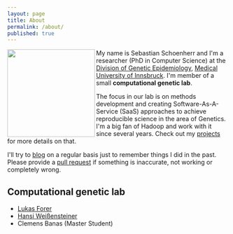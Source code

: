 ```yaml
---
layout: page
title: About
permalink: /about/
published: true
---
```

<p align="left">
  <img src="http://seppinho.github.io/images/seb.jpg" align="left"  width="200" />
</p>

My name is Sebastian Schoenherr and I'm a researcher (PhD in Computer Science) at the [Division of Genetic Epidemiology](http://genepi.i-med.ac.at), [Medical University of Innsbruck](http://www.i-med.ac.at). I'm member of a small **computational genetic lab**.

The focus in our lab is on methods development and creating Software-As-A-Service (SaaS) approaches to achieve reproducible science in the area of Genetics. I'm a big fan of Hadoop and work with it since several years. 
Check out my [projects](http://seppinho.github.io/projects) for more details on that.

I'll try to [blog](http://seppinho.github.io/) on a regular basis just to remember things I did in the past.
Please provide a [pull request](https://github.com/seppinho/seppinho.github.io) if something is inaccurate, not working or completely wrong.

## Computational genetic lab
- [Lukas Forer](http://www.forer.it)
- [Hansi Weißensteiner](http://haplogrep.uibk.ac.at/blog)
- Clemens Banas (Master Student)
